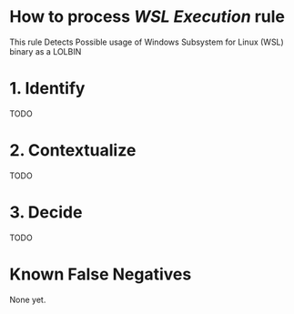 # How to process *WSL Execution* rule
This rule Detects Possible usage of Windows Subsystem for Linux (WSL) binary as a LOLBIN

# 1. Identify
TODO

# 2. Contextualize
TODO

# 3. Decide
TODO

# Known False Negatives
None yet.
